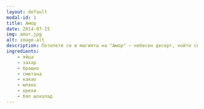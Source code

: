 ```yaml
---
layout: default
modal-id: 1
title: Амор
date: 2014-07-15
img: amor.jpg
alt: image-alt
description: Потопете се в магията на "Амор" — небесен десерт, който съчетава богатството на белия шоколад с хрупкавостта на орехите. Приготвен с най-фините съставки като яйца, захар, брашно и сметана, този изкусителен шедьовър е обогатен с какао и нежно мляко за кадифена текстура. Перфектен за тези, които търсят хармония от вкусове във всяка хапка, "Амор" е празник на сладката елегантност и наслада.
ingredients:
    - яйца
    - захар
    - брашно
    - сметана
    - какао
    - мляко
    - орехи
    - бял шоколад
---
```

